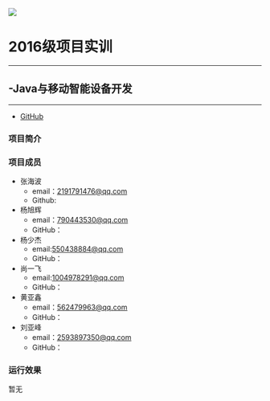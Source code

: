 ![](https://github.com/edu2act/project-training-2015/blob/master/image/logo.png)

# 2016级项目实训

***

## -Java与移动智能设备开发

***
* [GitHub](https://github.com/zhanghaibo25/software-engineering/tree/master/Project)

### 项目简介


### 项目成员 
* 张海波
  * email：2191791476@qq.com
  * Github:
* 杨旭辉
  * email：790443530@qq.com
  * GitHub：
* 杨少杰
  * email:550438884@qq.com
  * GitHub：
* 尚一飞
  * email:1004978291@qq.com
  * GitHub：
* 黄亚鑫
  * email：562479963@qq.com
  * GitHub：
* 刘亚峰
  * email：2593897350@qq.com
  * GitHub： 
### 运行效果
 暂无
